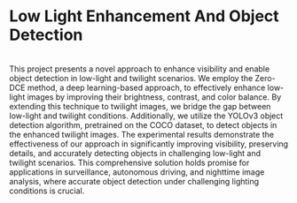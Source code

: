 # Low Light Enhancement And Object Detection
<br>
This project presents a novel approach to enhance visibility and enable object detection in low-light and twilight scenarios. We employ the Zero-DCE method, a deep learning-based approach, to effectively enhance low-light images by improving their brightness, contrast, and color balance. By extending this technique to twilight images, we bridge the gap between low-light and twilight conditions. Additionally, we utilize the YOLOv3 object detection algorithm, pretrained on the COCO dataset, to detect objects in the enhanced twilight images. The experimental results demonstrate the effectiveness of our approach in significantly improving visibility, preserving details, and accurately detecting objects in challenging low-light and twilight scenarios. This comprehensive solution holds promise for applications in surveillance, autonomous driving, and nighttime image analysis, where accurate object detection under challenging lighting conditions is crucial.
